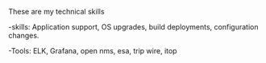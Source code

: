These are my technical skills

 -skills: Application support, OS upgrades, build deployments, configuration changes.

 -Tools: ELK, Grafana, open nms, esa, trip wire, itop
